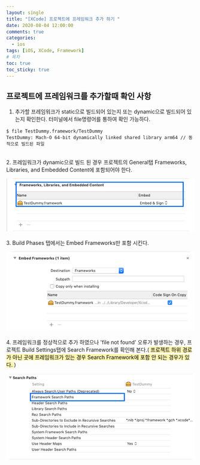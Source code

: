 ```yaml
---
layout: single
title: "[XCode] 프로젝트에 프레임워크 추가 하기 "
date: 2020-08-04 12:00:00
comments: true
categories:
  - ios
tags: [iOS, XCode, Framework]
# 목차
toc: true
toc_sticky: true
---
```

## 프로젝트에 프레임워크를 추가할때 확인 사항

1. 추가할 프레임워크가 static으로 빌드되어 있는지 또는 dynamic으로 빌드되어 있는지 확인한다. 터미널에서 file명령어를 통하여 확인 가능하다.  
```
$ file TestDummy.framework/TestDummy
TestDummy: Mach-O 64-bit dynamically linked shared library arm64 // 동적으로 빌드된 파일
```  
<br/>
2. 프레임워크가 dynamic으로 빌드 된 경우 프로젝트의 General탭 Frameworks, Libraries, and Embedded Content에 포함되어야 한다.  

![Embedded](https://raw.githubusercontent.com/yepark/yepark.github.io/master/assets/images/screen_shot_20200805_2.png)  
<br/>
3. Build Phases 탭에서는 Embed Frameworks만 포함 시킨다.  

![Embedded](https://raw.githubusercontent.com/yepark/yepark.github.io/master/assets/images/screen_shot_20200805_4.png)  
<br/>
4. 프레임워크를 정상적으로 추가 하였으나 'file not found' 오류가 발생하는 경우, 프로젝트 Build Settings탭에 Search Framework를 확인해 본다.(<mark  style='background-color: #fff5b1'> 프로젝트 하위 경로가 아닌 곳에 프레임워크가 있는 경우 Search Framework에 포함 안 되는 경우가 있다. </mark>)  

![Embedded](https://raw.githubusercontent.com/yepark/yepark.github.io/master/assets/images/screen_shot_20200805_1.png)
